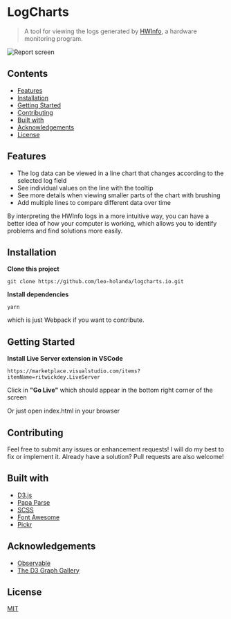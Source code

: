 # LogCharts

> A tool for viewing the logs generated by [HWInfo](https://www.hwinfo.com/), a hardware monitoring program.

![Report screen](https://i.imgur.com/hyEqayq.png)

## Contents

- [Features](#features)
- [Installation](#installation)
- [Getting Started](#getting-started)
- [Contributing](#contributing)
- [Built with](#built-with)
- [Acknowledgements](#acknowledgements)
- [License](#contributing)

## Features

- The log data can be viewed in a line chart that changes according to the selected log field
- See individual values on the line with the tooltip
- See more details when viewing smaller parts of the chart with brushing
- Add multiple lines to compare different data over time

By interpreting the HWInfo logs in a more intuitive way, you can have a better idea of how your computer is working, which allows you to identify problems and find solutions more easily.

## Installation

**Clone this project**

`git clone https://github.com/leo-holanda/logcharts.io.git`

**Install dependencies**

`yarn`

which is just Webpack if you want to contribute.

## Getting Started

**Install Live Server extension in VSCode**

`https://marketplace.visualstudio.com/items?itemName=ritwickdey.LiveServer`

Click in **"Go Live"** which should appear in the bottom right corner of the screen

Or just open index.html in your browser

## Contributing

Feel free to submit any issues or enhancement requests! I will do my best to fix or implement it. Already have a solution? Pull requests are also welcome!

## Built with

- [D3.js](https://d3js.org/)
- [Papa Parse](https://www.papaparse.com/)
- [SCSS](https://sass-lang.com/)
- [Font Awesome](https://fontawesome.com/)
- [Pickr](https://github.com/Simonwep/pickr)

## Acknowledgements

- [Observable](https://observablehq.com/tutorials)
- [The D3 Graph Gallery](https://www.d3-graph-gallery.com/index.html)

## License

[MIT](https://choosealicense.com/licenses/mit/)
